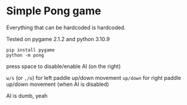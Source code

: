 # Simple Pong game

Everything that can be hardcoded is hardcoded.

Tested on pygame 2.1.2 and python 3.10.9

```
pip install pygame
python -m pong
```

press space to disable/enable AI (on the right)

`w/s` (or `,/o`) for left paddle up/down movement
`up/down` for right paddle up/down movement (when AI is disabled)

AI is dumb, yeah
